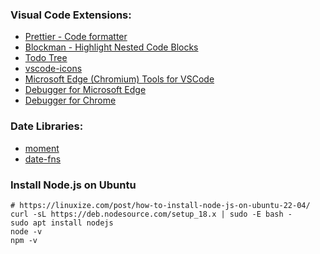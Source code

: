 ### Visual Code Extensions:
- [Prettier - Code formatter](https://marketplace.visualstudio.com/items?itemName=esbenp.prettier-vscode)
- [Blockman - Highlight Nested Code Blocks](https://marketplace.visualstudio.com/items?itemName=leodevbro.blockman)
- [Todo Tree](https://marketplace.visualstudio.com/items?itemName=Gruntfuggly.todo-tree)
- [vscode-icons](https://marketplace.visualstudio.com/items?itemName=robertohuertasm.vscode-icons)
- [Microsoft Edge (Chromium) Tools for VSCode](https://marketplace.visualstudio.com/items?itemName=ms-edgedevtools.vscode-edge-devtools)
- [Debugger for Microsoft Edge](https://marketplace.visualstudio.com/items?itemName=msjsdiag.debugger-for-edge)
- [Debugger for Chrome](https://marketplace.visualstudio.com/items?itemName=msjsdiag.debugger-for-chrome)

### Date Libraries:
- [moment](https://github.com/moment/moment/)
- [date-fns](https://github.com/date-fns/date-fns)

### Install Node.js on Ubuntu
```shell
# https://linuxize.com/post/how-to-install-node-js-on-ubuntu-22-04/
curl -sL https://deb.nodesource.com/setup_18.x | sudo -E bash -
sudo apt install nodejs
node -v
npm -v
```
